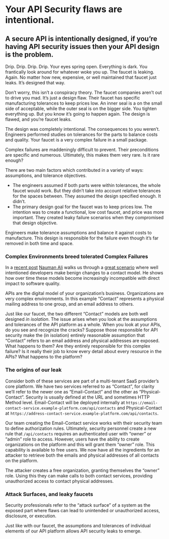 # Your API Security flaws are intentional.
## A secure API is intentionally designed, if you’re having API security issues then your API design is the problem.

Drip. Drip. Drip. Drip. Your eyes spring open. Everything is dark. You frantically look around for whatever woke you up. The faucet is leaking. Again. No matter how new, expensive, or well maintained that faucet just leaks. It’s designed that way.

Don’t worry, this isn’t a conspiracy theory. The faucet companies aren’t out to drive you mad. It’s just a design flaw. Their faucet has specific manufacturing tolerances to keep prices low. An inner seal is a on the small side of acceptable, while the outer seal is on the bigger side. You tighten everything up. But you know it’s going to happen again. The design is flawed, and you’re faucet leaks.

The design was completely intentional. The consequences to you weren’t. Engineers performed studies on tolerances for the parts to balance costs and quality. Your faucet is a very complex failure in a small package.

Complex failures are maddeningly difficult to prevent. Their preconditions are specific and numerous. Ultimately, this makes them very rare. Is it rare enough?

There are two main factors which contributed in a variety of ways: assumptions, and tolerance objectives.
* The engineers assumed if both parts were within tolerances, the whole faucet would work. But they didn’t take into account relative tolerances for the spaces between. They assumed the design specified enough. It didn’t.
* The primary design goal for the faucet was to keep prices low. The intention was to create a functional, low cost faucet, and price was more important. They created leaky failure scenarios when they compromised that design objective.

Engineers make tolerance assumptions and balance it against costs to manufacture. This design is responsible for the failure even though it’s far removed in both time and space.

### Complex Environments breed tolerated Complex Failures

In a [recent post](https://stoplight.io/conflicting-model-problem/) [Nauman Ali](https://stoplight.io/blog/author/nauman-ali/) walks us through a [great scenario](https://xkcd.com/927/) where well intentioned developers make benign changes to a contact model. He shows how over time these models become increasingly incompatible with direct impact to software quality. 

APIs are the digital model of your organization’s business. Organizations are very complex environments. In this example “Contact” represents a physical mailing address to one group, and an email address to others.

Just like our faucet, the two different “Contact” models are both well designed _in isolation_. The issue arises when you look at the assumptions and tolerances of the API platform as a whole. When you look at your APIs, do you see and recognize the cracks? Suppose those responsible for API security make the (in isolation) entirely reasonable assumption that “Contact” refers to an email address and physical addresses are exposed. What happens to them? Are they entirely responsible for this complex failure? Is it really their job to know every detail about every resource in the APIs? What happens to the platform?


### The origins of our leak

Consider both of these services are part of a multi-tenant SaaS provider’s core platform. We have two services referred to as “Contact”, for clarity we’ll refer to the newer one as “Email-Contact” and the other as “Physical-Contact”. Security is usually defined at the URL and sometimes HTTP Method level. Email-Contact will be deployed internally at `https://email-contact-service.example-platform.com/api/contacts` and Physical-Contact at `https://address-contact-service.example-platform.com/api/contacts`.

Our team creating the Email-Contact service works with their security team to define authorization rules. Ultimately, security personnel create a new rule that `/api/contacts` requires an authenticated user with “owner” or “admin” role to access. However, users have the ability to create organizations on the platform and this will grant them “owner” role. This capability is available to free users. We now have all the ingredients for an attacker to retrieve both the emails and physical addresses of all contacts on the platform.

The attacker creates a free organization, granting themselves the “owner” role. Using this they can make calls to both contact services, providing unauthorized access to contact physical addresses.

### Attack Surfaces, and leaky faucets

Security professionals refer to the “attack surface” of a system as the exposed part where flaws can lead to unintended or unauthorized access, disclosure, or execution.

Just like with our faucet, the assumptions and tolerances of individual elements of our API platform allows API security leaks to emerge.
